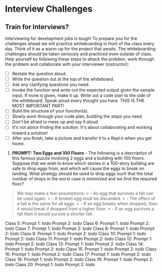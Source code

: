 # Interview Challenges

## Train for Interviews?

Interviewing for development jobs is tough! To prepare you for the challenges ahead we will practice whiteboarding in front of the class every day. Think of it as a warm-up for the project that awaits. The whiteboarding challenges should be taken seriously and practiced even outside of class. Help yourself by following these steps to attack the problem, work through the problem and collaborate with your interviewer (instructor):

- [ ] Restate the question aloud.
- [ ] Write the question out at the top of the whiteboard.
- [ ] Ask any clarifying questions you need.
- [ ] Invoke the function and write out the expected output given the sample input. If none is given, make it up.
Write out a code plan to the side of the whiteboard.
Speak aloud every thought you have. THIS IS THE MOST IMPORTANT PART!
- [ ] Build the structure of your function(s).
- [ ] Slowly work through your code plan, building the steps you need.
- [ ] Don't be afraid to mess up and say it aloud.
- [ ] It's not about finding the solution. It's about collaborating and working toward a solution!
- [ ] After you finish, take a picture and transfer it to a Repl.it when you get home.

1. **PROMPT: Two Eggs and 100 Floors** - The following is a description of this famous puzzle involving 2 eggs and a building with 100 floors. Suppose that we wish to know which stories in a 100-story building are safe to drop eggs from, and which will cause the eggs to break on landing. What strategy should be used to drop eggs such that the total number of drops in the worst case is minimized and we find the required floor?

  > We may make a few assumptions:
    > - An egg that survives a fall can be used again.
    > - A broken egg must be discarded.
    > - The effect of a fall is the same for all eggs.
    > - If an egg breaks when dropped, then it would break if dropped from a higher floor.
    > - If an egg survives a fall then it would survive a shorter fall.

Class 5:
  Prompt 1: *todo*
  Prompt 2: *todo*
Class 6:
  Prompt 1: *todo*
  Prompt 2: *todo*
Class 7:
  Prompt 1: *todo*
  Prompt 2: *todo*
Class 8:
  Prompt 1: *todo*
  Prompt 2: *todo*
Class 9:
  Prompt 1: *todo*
  Prompt 2: *todo*
Class 10:
  Prompt 1: *todo*
  Prompt 2: *todo*
Class 11:
  Prompt 1: *todo*
  Prompt 2: *todo*
Class 12:
  Prompt 1: *todo*
  Prompt 2: *todo*
Class 13:
  Prompt 1: *todo*
  Prompt 2: *todo*
Class 14:
  Prompt 1: *todo*
  Prompt 2: *todo*
Class 15:
  Prompt 1: *todo*
  Prompt 2: *todo*
Class 16:
  Prompt 1: *todo*
  Prompt 2: *todo*
Class 17:
  Prompt 1: *todo*
  Prompt 2: *todo*
Class 18:
  Prompt 1: *todo*
  Prompt 2: *todo*
Class 19:
  Prompt 1: *todo*
  Prompt 2: *todo*
Class 20:
  Prompt 1: *todo*
  Prompt 2: *todo*

  <!-- Estimated readtime functionality for a web page -->